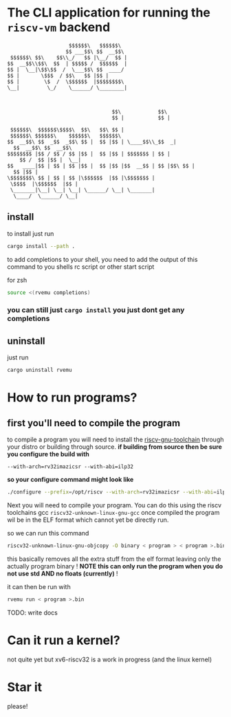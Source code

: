 
# The CLI application for running the `riscv-vm` backend

                        $$$$$$\   $$$$$$\  
                       $$ ___$$\ $$  __$$\ 
     $$$$$$\ $$\    $$\\_/   $$ |\__/  $$ |
    $$  __$$\\$$\  $$  | $$$$$ /  $$$$$$  |
    $$ |  \__|\$$\$$  /  \___$$\ $$  ____/ 
    $$ |       \$$$  / $$\   $$ |$$ |      
    $$ |        \$  /  \$$$$$$  |$$$$$$$$\ 
    \__|         \_/    \______/ \________|
                                           
                                           
                                           
                                      $$\            $$\                         
                                      $$ |           $$ |                        
     $$$$$$\  $$$$$$\$$$$\  $$\   $$\ $$ | $$$$$$\ $$$$$$\    $$$$$$\   $$$$$$\  
    $$  __$$\ $$  _$$  _$$\ $$ |  $$ |$$ | \____$$\\_$$  _|  $$  __$$\ $$  __$$\ 
    $$$$$$$$ |$$ / $$ / $$ |$$ |  $$ |$$ | $$$$$$$ | $$ |    $$ /  $$ |$$ |  \__|
    $$   ____|$$ | $$ | $$ |$$ |  $$ |$$ |$$  __$$ | $$ |$$\ $$ |  $$ |$$ |      
    \$$$$$$$\ $$ | $$ | $$ |\$$$$$$  |$$ |\$$$$$$$ | \$$$$  |\$$$$$$  |$$ |      
     \_______|\__| \__| \__| \______/ \__| \_______|  \____/  \______/ \__|      


## install

to install just run

```sh
cargo install --path .
```

to add completions to your shell, you need to add the output of this command to you shells
rc script or other start script

for zsh
```zsh
source <(rvemu completions)
```

### you can still just `cargo install` you just dont get any completions

## uninstall

just run

```sh
cargo uninstall rvemu
```

# How to run programs?

## first you'll need to compile the program

to compile a program you will need to install the [riscv-gnu-toolchain](https://github.com/riscv-collab/riscv-gnu-toolchain) through your distro or building through source.
**if building from source then be sure you configure the build with**
```
--with-arch=rv32imazicsr --with-abi=ilp32
```
**so your configure command might look like**
```sh
./configure --prefix=/opt/riscv --with-arch=rv32imazicsr --with-abi=ilp32
```

Next you will need to compile your program. You can do this using the riscv toolchains gcc `riscv32-unknown-linux-gnu-gcc`
once compiled the program wil be in the ELF format which cannot yet be directly run.

so we can run this command
```sh
riscv32-unknown-linux-gnu-objcopy -O binary < program > < program >.bin
```
this basically removes all the extra stuff from the elf format leaving only the actually program binary
! **NOTE this can only run the program when you do not use std AND no floats (currently)** !

it can then be run with
```sh
rvemu run < program >.bin
```

TODO: write docs

# Can it run a kernel?

not quite yet but xv6-riscv32 is a work in progress (and the linux kernel)

# Star it

please!
